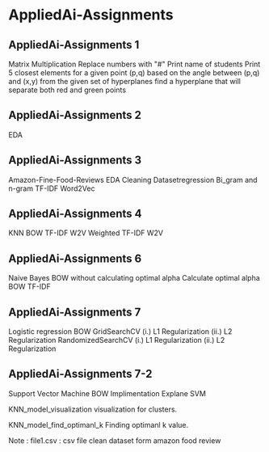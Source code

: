 # AppliedAi-Assignments
## AppliedAi-Assignments 1
Matrix Multiplication
Replace numbers with "#"
Print name of students
Print 5 closest elements for a given point (p,q) based on the angle between (p,q) and (x,y)
from the given set of hyperplanes find a hyperplane that will separate both red and green points
## AppliedAi-Assignments 2
EDA

## AppliedAi-Assignments 3

Amazon-Fine-Food-Reviews
EDA
Cleaning Datasetregression
Bi_gram and n-gram
TF-IDF
Word2Vec

## AppliedAi-Assignments 4
KNN
BOW
TF-IDF
W2V
Weighted TF-IDF W2V

## AppliedAi-Assignments 6
Naive Bayes
BOW without calculating optimal alpha
Calculate optimal alpha
BOW
TF-IDF

## AppliedAi-Assignments 7

Logistic regression BOW
GridSearchCV (i.) L1 Regularization (ii.) L2 Regularization
RandomizedSearchCV (i.) L1 Regularization (ii.) L2 Regularization

## AppliedAi-Assignments 7-2
Support Vector Machine BOW Implimentation Explane SVM

KNN_model_visualization
visualization for clusters.

KNN_model_find_optimanl_k
Finding optimanl k value.

Note : file1.csv : csv file clean dataset form amazon food review
